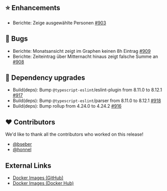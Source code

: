 ## ⭐ Enhancements

- Berichte: Zeige ausgewählte Personen [#903](https://github.com/urlaubsverwaltung/zeiterfassung/issues/903)

## 🐞 Bugs

- Berichte: Monatsansicht zeigt im Graphen keinen 8h Eintrag [#909](https://github.com/urlaubsverwaltung/zeiterfassung/issues/909)
- Berichte: Zeiteintrag über Mitternacht hinaus zeigt falsche Summe an [#908](https://github.com/urlaubsverwaltung/zeiterfassung/issues/908)

## 🔨 Dependency upgrades

- Build(deps): Bump `@typescript-eslint`/eslint-plugin from 8.11.0 to 8.12.1 [#917](https://github.com/urlaubsverwaltung/zeiterfassung/pull/917)
- Build(deps): Bump `@typescript-eslint`/parser from 8.11.0 to 8.12.1 [#918](https://github.com/urlaubsverwaltung/zeiterfassung/pull/918)
- Build(deps): Bump rollup from 4.24.0 to 4.24.2 [#916](https://github.com/urlaubsverwaltung/zeiterfassung/pull/916)

## ❤️ Contributors

We'd like to thank all the contributors who worked on this release!

- [@bseber](https://github.com/bseber)
- [@honnel](https://github.com/honnel)
## External Links

- [Docker Images (GitHub)](https://github.com/urlaubsverwaltung/zeiterfassung/pkgs/container/zeiterfassung%2Fzeiterfassung)
- [Docker Images (Docker Hub)](https://hub.docker.com/r/urlaubsverwaltung/zeiterfassung)
